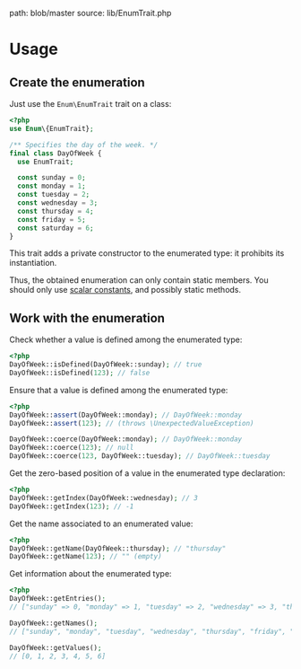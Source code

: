 path: blob/master
source: lib/EnumTrait.php

# Usage

## Create the enumeration
Just use the `Enum\EnumTrait` trait on a class:

```php
<?php
use Enum\{EnumTrait};

/** Specifies the day of the week. */
final class DayOfWeek {
  use EnumTrait;

  const sunday = 0;
  const monday = 1;
  const tuesday = 2;
  const wednesday = 3;
  const thursday = 4;
  const friday = 5;
  const saturday = 6;
}
```

This trait adds a private constructor to the enumerated type: it prohibits its instantiation.

Thus, the obtained enumeration can only contain static members.
You should only use [scalar constants](https://www.php.net/manual/en/function.is-scalar.php), and possibly static methods.

## Work with the enumeration
Check whether a value is defined among the enumerated type:

```php
<?php
DayOfWeek::isDefined(DayOfWeek::sunday); // true
DayOfWeek::isDefined(123); // false
```

Ensure that a value is defined among the enumerated type:

```php
<?php
DayOfWeek::assert(DayOfWeek::monday); // DayOfWeek::monday
DayOfWeek::assert(123); // (throws \UnexpectedValueException)

DayOfWeek::coerce(DayOfWeek::monday); // DayOfWeek::monday
DayOfWeek::coerce(123); // null
DayOfWeek::coerce(123, DayOfWeek::tuesday); // DayOfWeek::tuesday
```

Get the zero-based position of a value in the enumerated type declaration:

```php
<?php
DayOfWeek::getIndex(DayOfWeek::wednesday); // 3
DayOfWeek::getIndex(123); // -1
```

Get the name associated to an enumerated value:

```php
<?php
DayOfWeek::getName(DayOfWeek::thursday); // "thursday"
DayOfWeek::getName(123); // "" (empty)
```

Get information about the enumerated type:

```php
<?php
DayOfWeek::getEntries();
// ["sunday" => 0, "monday" => 1, "tuesday" => 2, "wednesday" => 3, "thursday" => 4, "friday" => 5, "saturday" => 6]

DayOfWeek::getNames();
// ["sunday", "monday", "tuesday", "wednesday", "thursday", "friday", "saturday"]

DayOfWeek::getValues();
// [0, 1, 2, 3, 4, 5, 6]
```
